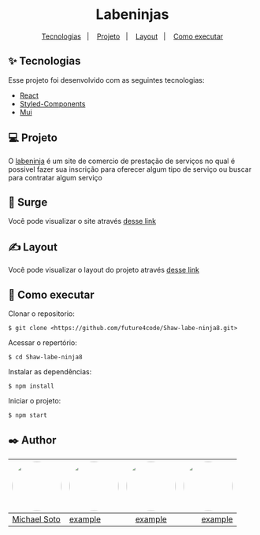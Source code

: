 <h1 align="center">
Labeninjas
</h1>

<p align="center">
<a href="#-tecnologias">Tecnologias</a>   |   
<a href="#-projeto">Projeto</a>   |   
<a href="#-layout">Layout</a>   |   
<a href="#-como-executar">Como executar</a>


<br>



## ✨ Tecnologias

Esse projeto foi desenvolvido com as seguintes tecnologias:

- [React](https://pt-br.reactjs.org/)
- [Styled-Components](https://styled-components.com/)
- [Mui](https://mui.com/pt/)

## 💻 Projeto

O [labeninja](http://move.it/) é um site de comercio de prestação de serviços no qual é possivel fazer sua inscrição para oferecer algum tipo de serviço ou buscar para contratar algum serviço

## 👀 Surge
Você pode visualizar o site  através [desse link]( ) 

## ✍ Layout

Você pode visualizar o layout do projeto através [desse link](https://www.figma.com/file/Nv0BB8QVxXUl9zpnz7PHUd/Labefy?node-id=0%3A1) 

## 🚀 Como executar

Clonar o repositorio:

```
$ git clone <https://github.com/future4code/Shaw-labe-ninja8.git>

```

Acessar o repertório:

```
$ cd Shaw-labe-ninja8

```

Instalar as dependências:

```
$ npm install

```

Iniciar o projeto:

```
$ npm start

```

## ✒️ Author



| <img src='https://github.com/nicksoto1.png' style="border-radius: 50%;"  width="100px;" /> | <img src='https://github.com/nicksoto1.png' style="border-radius: 50%;"  width="100px;" /> | <img src='https://github.com/nicksoto1.png' style="border-radius: 50%;"  width="100px;" />   | <img src='https://github.com/nicksoto1.png' style="border-radius: 50%;"  width="100px;" />  |
|----------|:---------|:--------:|---------:|
| [Michael Soto](https://github.com/nicksoto1) | [example](/example.png) | [example](/example.png) | [example](/example.png) |


